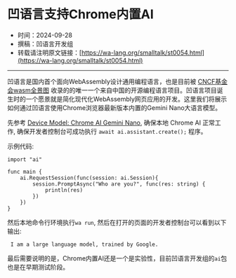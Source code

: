 # 凹语言支持Chrome内置AI

- 时间：2024-09-28
- 撰稿：凹语言开发组
- 转载请注明原文链接：[https://wa-lang.org/smalltalk/st0054.html](https://wa-lang.org/smalltalk/st0054.html)

---

凹语言是国内首个面向WebAssembly设计通用编程语言，也是目前被 [CNCF基金会wasm全景图](https://landscape.cncf.io/?item=wasm--languages--wa-lang) 收录的的唯一一个来自中国的开源编程语言项目。凹语言项目诞生时的一个愿景就是简化现代化WebAssembly网页应用的开发。这里我们将展示如何通过凹语言使用Chrome浏览器最新版本内置的Gemini Nano大语言模型。

先参考 [Device Model: Chrome AI Gemini Nano](https://chrome-ai.edgeone.app/), 确保本地 Chrome AI 正常工作, 确保开发者控制台可成功执行 `await ai.assistant.create();` 程序。

示例代码:

```wa
import "ai"

func main {
	ai.RequestSession(func(session: ai.Session){
		session.PromptAsync("Who are you?", func(res: string) {
			println(res)
		})
	})
}
```

然后本地命令行环境执行`wa run`, 然后在打开的页面的开发者控制台可以看到以下输出:

```
 I am a large language model, trained by Google.
```

最后需要说明的是，Chrome内置AI还是一个是实验性，目前凹语言开发组的`ai`包也是在早期测试阶段。
